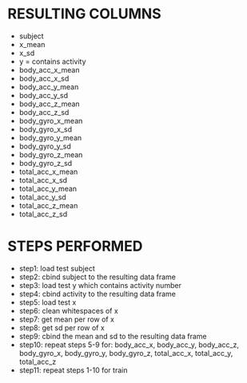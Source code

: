 # RESULTING COLUMNS
* subject
* x_mean
* x_sd
* y = contains activity
* body_acc_x_mean
* body_acc_x_sd
* body_acc_y_mean
* body_acc_y_sd
* body_acc_z_mean
* body_acc_z_sd
* body_gyro_x_mean
* body_gyro_x_sd
* body_gyro_y_mean
* body_gyro_y_sd
* body_gyro_z_mean
* body_gyro_z_sd
* total_acc_x_mean
* total_acc_x_sd
* total_acc_y_mean
* total_acc_y_sd
* total_acc_z_mean
* total_acc_z_sd

# STEPS PERFORMED
* step1: load test subject
* step2: cbind subject to the resulting data frame
* step3: load test y which contains activity number
* step4: cbind activity to the resulting data frame
* step5: load test x
* step6: clean whitespaces of x
* step7: get mean per row of x
* step8: get sd per row of x
* step9: cbind the mean and sd to the resulting data frame
* step10: repeat steps 5-9 for: body_acc_x, body_acc_y, body_acc_z, body_gyro_x, body_gyro_y, body_gyro_z, total_acc_x, total_acc_y, total_acc_z
* step11: repeat steps 1-10 for train

